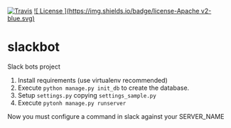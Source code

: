 
[![ Travis ](https://travis-ci.org/eloygbm/slackbot.svg?branch=master)](https://travis-ci.org/eloygbm/slackbot)
[![ License ](https://img.shields.io/badge/license-Apache v2-blue.svg)](LICENSE)

# slackbot
Slack bots project

1. Install requirements (use virtualenv recommended)
2. Execute `python manage.py init_db` to create the database.
3. Setup `settings.py` copying `settings_sample.py`
4. Execute `pytonh manage.py runserver`

Now you must configure a command in slack against your SERVER_NAME


